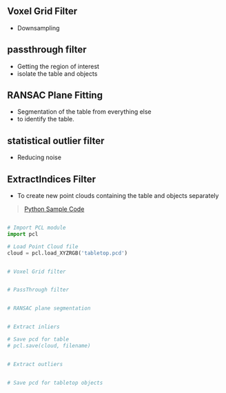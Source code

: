 ## Voxel Grid Filter
- Downsampling 


## passthrough filter

- Getting the region of interest 
- isolate the table and objects

## RANSAC Plane Fitting
- Segmentation of the table from everything else 
- to identify the table.

## statistical outlier filter
- Reducing noise 


## ExtractIndices Filter
- To create new point clouds containing the table and objects separately







> [Python Sample Code](https://github.com/mithi/point-cloud-filter)







```python

# Import PCL module
import pcl

# Load Point Cloud file
cloud = pcl.load_XYZRGB('tabletop.pcd')


# Voxel Grid filter


# PassThrough filter


# RANSAC plane segmentation


# Extract inliers

# Save pcd for table
# pcl.save(cloud, filename)


# Extract outliers


# Save pcd for tabletop objects

```